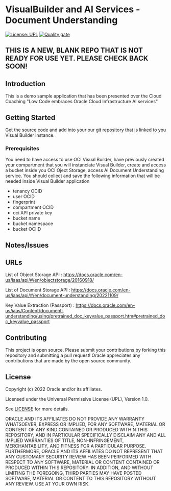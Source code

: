 # VisualBuilder and AI Services - Document Understanding

[![License: UPL](https://img.shields.io/badge/license-UPL-green)](https://img.shields.io/badge/license-UPL-green) [![Quality gate](https://sonarcloud.io/api/project_badges/quality_gate?project=oracle-devrel_test)](https://sonarcloud.io/dashboard?id=oracle-devrel_test)

## THIS IS A NEW, BLANK REPO THAT IS NOT READY FOR USE YET.  PLEASE CHECK BACK SOON!

## Introduction
This is a demo sample application that has been presented over the Cloud Coaching "Low Code embraces Oracle Cloud Infrastructure AI services"

## Getting Started
Get the source code and add into your our git repository that is linked to you Visual Builder instance. 

### Prerequisites
You need to have access to use OCI Visual Builder, have previously created your compartment that you will instanciate Visual Builder, create and access a bucket inside you OCI Oject Storage, access AI Document Understanding service. 
You should collect and save the following information that will be needed inside Visual Builder application
- tenancy OCID
- user OCID
- fingerprint
- compartment OCID
- oci API private key
- bucket name
- bucket namespace
- bucket OCIID

## Notes/Issues

## URLs
List of Object Storage API : https://docs.oracle.com/en-us/iaas/api/#/en/objectstorage/20160918/

List of Document Storage API : https://docs.oracle.com/en-us/iaas/api/#/en/document-understanding/20221109/

Key Value Extraction (Passport) : https://docs.oracle.com/en-us/iaas/Content/document-understanding/using/pretrained_doc_keyvalue_passport.htm#pretrained_doc_keyvalue_passport


## Contributing
This project is open source.  Please submit your contributions by forking this repository and submitting a pull request!  Oracle appreciates any contributions that are made by the open source community.

## License
Copyright (c) 2022 Oracle and/or its affiliates.

Licensed under the Universal Permissive License (UPL), Version 1.0.

See [LICENSE](LICENSE) for more details.

ORACLE AND ITS AFFILIATES DO NOT PROVIDE ANY WARRANTY WHATSOEVER, EXPRESS OR IMPLIED, FOR ANY SOFTWARE, MATERIAL OR CONTENT OF ANY KIND CONTAINED OR PRODUCED WITHIN THIS REPOSITORY, AND IN PARTICULAR SPECIFICALLY DISCLAIM ANY AND ALL IMPLIED WARRANTIES OF TITLE, NON-INFRINGEMENT, MERCHANTABILITY, AND FITNESS FOR A PARTICULAR PURPOSE.  FURTHERMORE, ORACLE AND ITS AFFILIATES DO NOT REPRESENT THAT ANY CUSTOMARY SECURITY REVIEW HAS BEEN PERFORMED WITH RESPECT TO ANY SOFTWARE, MATERIAL OR CONTENT CONTAINED OR PRODUCED WITHIN THIS REPOSITORY. IN ADDITION, AND WITHOUT LIMITING THE FOREGOING, THIRD PARTIES MAY HAVE POSTED SOFTWARE, MATERIAL OR CONTENT TO THIS REPOSITORY WITHOUT ANY REVIEW. USE AT YOUR OWN RISK. 
